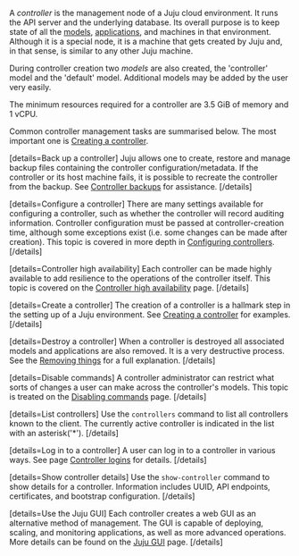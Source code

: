 <!--
Todo:
- Need examples for each command that does not link to another page.
-->

A *controller* is the management node of a Juju cloud environment. It runs the API server and the underlying database. Its overall purpose is to keep state of all the [models](/t/models/1155), [applications](/t/applications/1034), and machines in that environment. Although it is a special node, it is a machine that gets created by Juju and, in that sense, is similar to any other Juju machine.

During controller creation two *models* are also created, the 'controller' model and the 'default' model. Additional models may be added by the user very easily.

<!--
Additional models may be added by the user and, since `v.2.6.?`, such a model can be hosted in another cloud (i.e. a controller can manage multiple clouds).
-->

The minimum resources required for a controller are 3.5 GiB of memory and 1 vCPU.

Common controller management tasks are summarised below. The most important one is [Creating a controller](/t/creating-a-controller/1108).

[details=Back up a controller]
Juju allows one to create, restore and manage backup files containing the controller configuration/metadata. If the controller or its host machine fails, it is possible to recreate the controller from the backup. See [Controller backups](/t/controller-backups/1106) for assistance.
[/details]

[details=Configure a controller]
There are many settings available for configuring a controller, such as whether the controller will record auditing information. Controller configuration must be passed at controller-creation time, although some exceptions exist (i.e. some changes can be made after creation). This topic is covered in more depth in [Configuring controllers](/t/configuring-controllers/1107).
[/details]

[details=Controller high availability]
Each controller can be made highly available to add resilience to the operations of the controller itself. This topic is covered on the [Controller high availability](/t/controller-high-availability/1110) page.
[/details]

[details=Create a controller]
The creation of a controller is a hallmark step in the setting up of a Juju environment. See [Creating a controller](/t/creating-a-controller/1108) for examples.
[/details]

[details=Destroy a controller]
When a controller is destroyed all associated models and applications are also removed. It is a very destructive process.
See the [Removing things](/t/removing-things/1063) for a full explanation.
[/details]

[details=Disable commands]
A controller administrator can restrict what sorts of changes a user can make across the controller's models. This topic is treated on the [Disabling commands](/t/disabling-commands/1141) page.
[/details]

[details=List controllers]
Use the `controllers` command to list all controllers known to the client. The currently active controller is indicated in the list with an asterisk('*').
[/details]

[details=Log in to a controller]
A user can log in to a controller in various ways. See page [Controller logins](/t/controller-logins/1389) for details.
[/details]

[details=Show controller details]
Use the `show-controller` command to show details for a controller. Information includes UUID, API endpoints, certificates, and bootstrap configuration.
[/details]

[details=Use the Juju GUI]
Each controller creates a web GUI as an alternative method of management. The GUI is capable of deploying, scaling, and monitoring applications, as well as more advanced operations. More details can be found on the [Juju GUI](/t/juju-gui/1109) page.
[/details]

